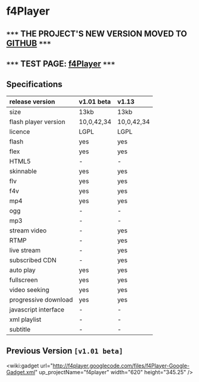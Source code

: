 # f4Player #

## `***` THE PROJECT'S NEW VERSION MOVED TO [GITHUB](https://github.com/gokercebeci/f4player) `***` ##

## `***` TEST PAGE: [f4Player](http://gokercebeci.com/dev/f4player) `***` ##

## Specifications ##

|release version|v1.01 beta|v1.13|
|:--------------|:---------|:----|
|size           |13kb      |13kb |
|flash player version|10,0,42,34|10,0,42,34|
|licence        |LGPL      |LGPL |
|flash          |yes       |yes  |
|flex           |yes       |yes  |
|HTML5          |-         |-    |
|skinnable      |yes       |yes  |
|flv            |yes       |yes  |
|f4v            |yes       |yes  |
|mp4            |yes       |yes  |
|ogg            |-         |-    |
|mp3            |-         |-    |
|stream video   |-         |yes  |
|RTMP           |-         |yes  |
|live stream    |-         |yes  |
|subscribed CDN |-         |yes  |
|auto play      |yes       |yes  |
|fullscreen     |yes       |yes  |
|video seeking  |yes       |yes  |
|progressive download|yes       |yes  |
|javascript interface|-         |-    |
|xml playlist   |-         |-    |
|subtitle       |-         |-    |


## Previous Version `[v1.01 beta]` ##

<wiki:gadget url="http://f4player.googlecode.com/files/f4Player-Google-Gadget.xml" up\_projectName="f4player" width="620" height="345.25" />